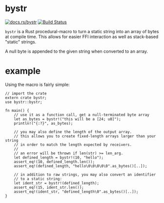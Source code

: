 bystr
===========

[![docs.rs/bystr](https://docs.rs/bystr/badge.svg)](https://docs.rs/bystr)
[![Build Status](https://travis-ci.org/zmarcantel/bystr-rs.svg?branch=master)](https://travis-ci.org/zmarcantel/bystr-rs)

`bystr` is a Rust procedural-macro to turn a static string into an
array of bytes at compile time. This allows for easier FFI interaction
as well as stack-based "static" strings.

A null byte is appended to the given string when converted to an array.


example
===========

Using the macro is fairly simple:

```
// import the crate
extern crate bystr;
use bystr::bystr;

fn main() {
    // use it as a function call, get a null-terminated byte array
    let as_bytes = bystr!("this will be a [24; u8]");
    println!("{:?}", as_bytes);

    // you may also define the length of the output array.
    // this allows you to create fixed-length arrays larger than your string
    // in order to match the length expected by receivers.
    //
    // an error will be thrown if len(str) >= len_arg.
    let defined_length = bystr!(10, "hello");
    assert_eq!(10, defined_length.len());
    assert_eq!(defined_length, "hello\0\0\0\0\0".as_bytes()[..]);

    // in addition to raw strings, you may also convert an identifier
    // to a static string:
    let ident_str = bystr!(defined_length);
    assert_eq!(15, ident_str.len());
    assert_eq!(ident_str, "defined_length\0".as_bytes()[..]);
}
```
